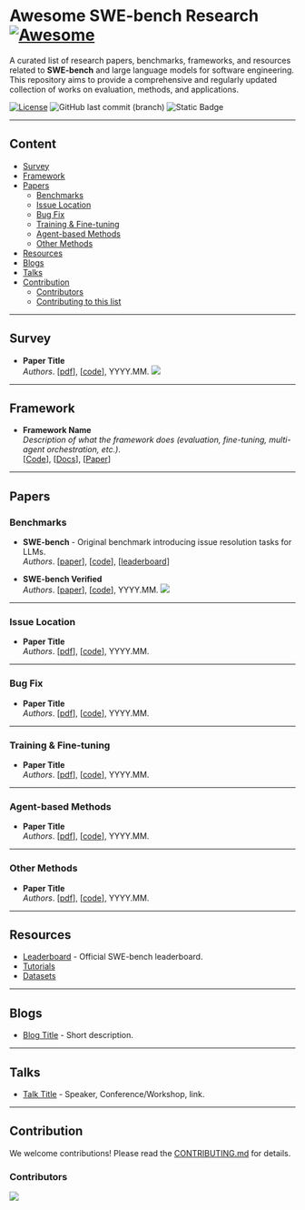 # Awesome SWE-bench Research [![Awesome](https://awesome.re/badge.svg)](https://awesome.re)

A curated list of research papers, benchmarks, frameworks, and resources related to **SWE-bench** and large language models for software engineering.  
This repository aims to provide a comprehensive and regularly updated collection of works on evaluation, methods, and applications.

[![License](https://img.shields.io/badge/License-Apache_2.0-green.svg)](./LICENSE) 
![GitHub last commit (branch)](https://img.shields.io/github/last-commit/your-username/Awesome-SWE-bench/main?logo=github&color=blue) 
![Static Badge](https://img.shields.io/badge/Contributions-welcome-blue.svg?style=flat)

---

## Content

- [Survey](#survey)
- [Framework](#framework)
- [Papers](#papers)
  - [Benchmarks](#benchmarks)
  - [Issue Location](#issue-location)
  - [Bug Fix](#bug-fix)
  - [Training & Fine-tuning](#training--fine-tuning)
  - [Agent-based Methods](#agent-based-methods)
  - [Other Methods](#other-methods)
- [Resources](#resources)
- [Blogs](#blogs)
- [Talks](#talks)
- [Contribution](#contribution)
  - [Contributors](#contributors)
  - [Contributing to this list](#contributing-to-this-list)

---

## Survey

- **Paper Title**  
  *Authors*. [[pdf](link)], [[code](link)], YYYY.MM. ![](https://img.shields.io/badge/Arxiv-orange)

---

## Framework

- **Framework Name**  
  *Description of what the framework does (evaluation, fine-tuning, multi-agent orchestration, etc.)*.  
  [[Code](link)], [[Docs](link)], [[Paper](link)]

---

## Papers

### Benchmarks
- **SWE-bench** - Original benchmark introducing issue resolution tasks for LLMs.  
  *Authors*. [[paper](link)], [[code](link)], [[leaderboard](link)]

- **SWE-bench Verified**  
  *Authors*. [[paper](link)], [[code](link)], YYYY.MM. ![](https://img.shields.io/badge/Arxiv-orange)

---

### Issue Location
- **Paper Title**  
  *Authors*. [[pdf](link)], [[code](link)], YYYY.MM.

---

### Bug Fix
- **Paper Title**  
  *Authors*. [[pdf](link)], [[code](link)], YYYY.MM.

---

### Training & Fine-tuning
- **Paper Title**  
  *Authors*. [[pdf](link)], [[code](link)], YYYY.MM.

---

### Agent-based Methods
- **Paper Title**  
  *Authors*. [[pdf](link)], [[code](link)], YYYY.MM.

---

### Other Methods
- **Paper Title**  
  *Authors*. [[pdf](link)], [[code](link)], YYYY.MM.

---

## Resources

- [Leaderboard](link) - Official SWE-bench leaderboard.
- [Tutorials](link)
- [Datasets](link)

---

## Blogs

- [Blog Title](link) - Short description.

---

## Talks

- [Talk Title](link) - Speaker, Conference/Workshop, link.

---

## Contribution

We welcome contributions! Please read the [CONTRIBUTING.md](./CONTRIBUTING.md) for details.

### Contributors
<a href="https://github.com/your-username/Awesome-SWE-bench/graphs/contributors">
  <img src="https://contrib.rocks/image?repo=your-username/Awesome-SWE-bench" />
</a>
